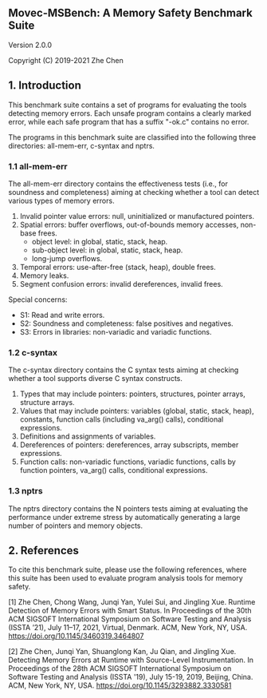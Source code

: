 Movec-MSBench: A Memory Safety Benchmark Suite
----------------------------------------------

Version 2.0.0

Copyright (C) 2019-2021 Zhe Chen

## 1. Introduction

This benchmark suite contains a set of programs for evaluating the tools
detecting memory errors. Each unsafe program contains a clearly marked error,
while each safe program that has a suffix "-ok.c" contains no error.

The programs in this benchmark suite are classified into the following three
directories: all-mem-err, c-syntax and nptrs.

### 1.1 all-mem-err

The all-mem-err directory contains the effectiveness tests (i.e., for soundness
and completeness) aiming at checking whether a tool can detect various types of
memory errors.

   1. Invalid pointer value errors:
      null, uninitialized or manufactured pointers.
   2. Spatial errors:
      buffer overflows, out-of-bounds memory accesses, non-base frees.
      * object level: in global, static, stack, heap.
      * sub-object level: in global, static, stack, heap.
      * long-jump overflows.
   3. Temporal errors:
      use-after-free (stack, heap), double frees.
   4. Memory leaks.
   5. Segment confusion errors:
      invalid dereferences, invalid frees.

   Special concerns:

   + S1: Read and write errors.
   + S2: Soundness and completeness: false positives and negatives.
   + S3: Errors in libraries: non-variadic and variadic functions.

### 1.2 c-syntax

The c-syntax directory contains the C syntax tests aiming at checking whether
a tool supports diverse C syntax constructs.

   1. Types that may include pointers:
      pointers, structures, pointer arrays, structure arrays.
   2. Values that may include pointers:
      variables (global, static, stack, heap), constants,
      function calls (including va_arg() calls), conditional expressions.
   3. Definitions and assignments of variables.
   4. Dereferences of pointers:
      dereferences, array subscripts, member expressions.
   5. Function calls:
      non-variadic functions, variadic functions, calls by function pointers,
      va_arg() calls, conditional expressions.

### 1.3 nptrs

The nptrs directory contains the N pointers tests aiming at evaluating the
performance under extreme stress by automatically generating a large number
of pointers and memory objects.

## 2. References

To cite this benchmark suite, please use the following references, where
this suite has been used to evaluate program analysis tools for memory safety.

[1] Zhe Chen, Chong Wang, Junqi Yan, Yulei Sui, and Jingling Xue.
    Runtime Detection of Memory Errors with Smart Status.
    In Proceedings of the 30th ACM SIGSOFT International Symposium on
    Software Testing and Analysis (ISSTA ’21), July 11–17, 2021, Virtual, Denmark.
    ACM, New York, NY, USA. https://doi.org/10.1145/3460319.3464807

[2] Zhe Chen, Junqi Yan, Shuanglong Kan, Ju Qian, and Jingling Xue.
    Detecting Memory Errors at Runtime with Source-Level Instrumentation.
    In Proceedings of the 28th ACM SIGSOFT International Symposium on
    Software Testing and Analysis (ISSTA '19), July 15-19, 2019, Beijing, China.
    ACM, New York, NY, USA. https://doi.org/10.1145/3293882.3330581
